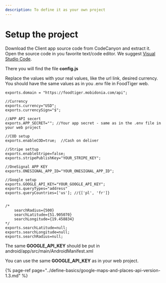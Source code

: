 ```yaml
---
description: To define it as your own project
---
```


# Setup the project

Download the Client app source code from CodeCanyon and extract it.   
Open the source code in you favorite text/code editor. We suggest [Visual Studio Code](https://code.visualstudio.com/). 

There you will find the file **config.js** 

Replace the values with your real values, like the url link, desired currency. You should have the same values as in you .env file in FoodTiger web. 

```
exports.domain = "https://foodtiger.mobidonia.com/api";

//Currency
exports.currency="USD";
exports.currencySign="$";

//APP API secert
exports.APP_SECRET=""; //Your app secret - same as in the .env file in your web project 

//COD setup
exports.enableCOD=true;  //Cash on deliver

//Stripe settup
exports.enableStripe=false; 
exports.stripePublishKey="YOUR_STRIPE_KEY";

//OneSignal APP KEY
exports.ONESIGNAL_APP_ID="YOUR_ONESIGNAL_APP_ID";

//Google setup
exports.GOOGLE_API_KEY="YOUR_GOOGLE_API_KEY";
exports.queryTypes="address"
exports.queryCountries=['us']; //{['pl', 'fr']}


/*
    searchRadius={500}
    searchLatitude={51.905070}
    searchLongitude={19.458834}
*/
exports.searchLatitude=null;
exports.searchLongitude=null;
exports.searchRadius=null;
```

The same **GOOGLE\_API\_KEY** should be put in android/app/src/main/AndroidManifest.xml  
  
You can use the same **GOOGLE\_API\_KEY** as in your web project.

{% page-ref page="../define-basics/google-maps-and-places-api-version-1.3.md" %}



